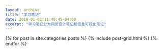 ```yaml
---
layout: archive
title: "学习笔记"
date: 2018-01-02T11:40:45-04:00
excerpt: "学习笔记分为网页设计笔记和信息可视化笔记"
---
```


<div class="tiles">
{% for post in site.categories.posts %}
	{% include post-grid.html %}
{% endfor %}
</div><!-- /.tiles -->
